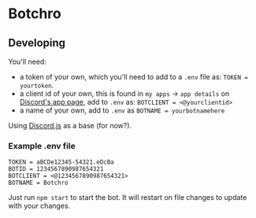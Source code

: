 # Botchro


## Developing
You'll need:
  - a token of your own, which you'll need to add to a `.env` file as: `TOKEN = yourtoken`.
  - a client id of your own, this is found in `my apps` -> `app details` on [Discord's app page](https://discordapp.com/developers/applications/me), add to `.env` as: `BOTCLIENT = <@yourclientid>`
  - a name of your own, add to `.env` as `BOTNAME = yourbotnamehere`

Using [Discord.js](https://discord.js.org/) as a base (for now?).

### Example .env file
```
TOKEN = aBCDe12345-54321.eDcBa
BOTID = 1234567890987654321
BOTCLIENT = <@1234567890987654321>
BOTNAME = Botchro
```

Just run `npm start` to start the bot. It will restart on file changes to update with your changes.
